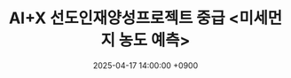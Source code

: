 ---
layout: post
title: "AI+X 선도인재양성프로젝트 중급 <미세먼지 농도 예측> "
date: 2025-04-17 14:00:00 +0900
categories: AI+X선도인재양성프로젝트,
tags: AI+X프로젝트,EDA, Modeling, MachineLearning, DeepLearning, Python
---